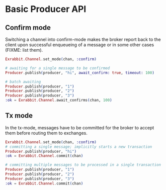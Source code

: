 Basic Producer API
==================

## Confirm mode

Switching a channel into confirm-mode makes the broker report back to the
client upon successful enqueueing of a message or in some other cases (FIXME:
list them).

```elixir
Exrabbit.Channel.set_mode(chan, :confirm)

# awaiting for a single message to be confirmed
Producer.publish(producer, "hi", await_confirm: true, timeout: 100)

# batch awaiting
Producer.publish(producer, "1")
Producer.publish(producer, "2")
Producer.publish(producer, "3")
:ok = Exrabbit.Channel.await_confirms(chan, 100)
```


## Tx mode

In the tx-mode, messages have to be committed for the broker to accept them
before routing them to exchanges.

```elixir
Exrabbit.Channel.set_mode(chan, :confirm)
# committing a single message; implicitly starts a new transaction
Producer.publish(producer, "hi")
:ok = Exrabbit.Channel.commit(chan)

# committing multiple messages to be processed in a single transaction
Producer.publish(producer, "1")
Producer.publish(producer, "2")
Producer.publish(producer, "3")
:ok = Exrabbit.Channel.commit(chan)
```

